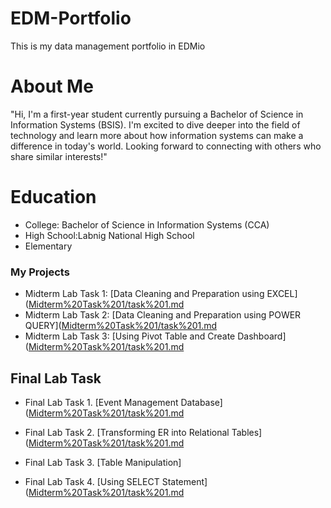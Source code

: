# EDM-Portfolio
This is my data management portfolio in EDMio
# About Me
"Hi, I'm a first-year student currently pursuing a Bachelor of Science in Information Systems (BSIS). I'm excited to dive deeper into the field of technology and learn more about how information systems can make a difference in today's world. Looking forward to connecting with others who share similar interests!"
# Education
- College: Bachelor of Science in Information Systems (CCA)
- High School:Labnig National High School
- Elementary
### My Projects
- Midterm Lab Task 1: [Data Cleaning and Preparation using EXCEL]([Midterm%20Task%201/task%201.md](https://github.com/Gin240459/EDM-Portfolio/blob/main/Midterm%20Task%201/task%201.md)
- Midterm Lab Task 2: [Data Cleaning and Preparation using POWER QUERY]([Midterm%20Task%201/task%201.md](https://github.com/Gin240459/EDM-Portfolio/blob/main/Midterm%20Task%202/task2.md)
- Midterm Lab Task 3: [Using Pivot Table and Create Dashboard] ([Midterm%20Task%201/task%201.md](https://github.com/Gin240459/EDM-Portfolio/blob/main/Midterm%20Task%203/task%203.md)

## Final Lab Task ##

- Final Lab Task 1. [Event Management Database] ([Midterm%20Task%201/task%201.md](https://github.com/Gin240459/EDM-Portfolio/blob/main/Final%20Lab%20Task%201%20/task1.md)

- Final Lab Task 2. [Transforming ER into Relational Tables] ([Midterm%20Task%201/task%201.md](https://github.com/Gin240459/EDM-Portfolio/blob/main/Final%20Lab%20Task%202/task2.md)

- Final Lab Task 3. [Table Manipulation]

- Final Lab Task 4. [Using SELECT Statement] ([Midterm%20Task%201/task%201.md](https://github.com/Gin240459/EDM-Portfolio/blob/main/Final%20Lab%20Task%204/task4.md)
